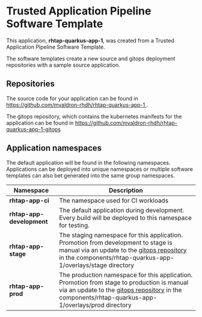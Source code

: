 # Trusted Application Pipeline Software Template

This application, **rhtap-quarkus-app-1**, was created from a Trusted Application Pipeline Software Template.

The software templates create a new source and gitops deployment repositories with a sample source application. 

## Repositories

The source code for your application can be found in [https://github.com/mvaldron-rhdh/rhtap-quarkus-app-1 ](https://github.com/mvaldron-rhdh/rhtap-quarkus-app-1 ).
 
The gitops repository, which contains the kubernetes manifests for the application can be found in 
[https://github.com/mvaldron-rhdh/rhtap-quarkus-app-1-gitops ](https://github.com/mvaldron-rhdh/rhtap-quarkus-app-1-gitops ) 

## Application namespaces 

The default application will be found in the following namespaces. Applications can be deployed into unique namespaces or multiple software templates can also bet generated into the same group namespaces.  

|  Namespace   |  Description   |  
| -------- | -------- |
| **rhtap-app-ci** | The namespace used for CI workloads |
| **rhtap-app-development** | The default application during development. Every build will be deployed to this namespace for testing. |
| **rhtap-app-stage** | The staging namespace for this application. Promotion from development to stage is manual via an update to the [gitops repository](https://github.com/mvaldron-rhdh/rhtap-quarkus-app-1-gitops ) in the components/rhtap-quarkus-app-1/overlays/stage directory |
| **rhtap-app-prod** | The production namespace for this application. Promotion from stage to production is manual via an update to the [gitops repository](https://github.com/mvaldron-rhdh/rhtap-quarkus-app-1-gitops ) in the components/rhtap-quarkus-app-1/overlays/prod directory |